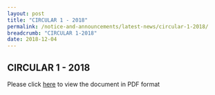 ```yaml
---
layout: post
title: "CIRCULAR 1 - 2018"
permalink: /notice-and-announcements/latest-news/circular-1-2018/
breadcrumb: "CIRCULAR 1-2018"
date: 2018-12-04
---
```


CIRCULAR 1 - 2018
---
Please click [here](/files/page1.pdf) to view the document in PDF format 

